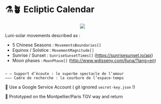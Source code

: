 # ⚗️🪴 Ecliptic Calendar

<p style="text-align: center;">
  <img src="./demo.gif" />
</p>

Luni-solar movements described as :

- 5 Chinese Seasons : `MovementsBoundaries[]`
- Equinox / Solstice : `MovementMagnitude[]`
- Sunrise / Sunset : `SunriseSunsetTimes[]` (https://sunrisesunset.io/api)
- Moon phases : `MoonPhase[]` (http://www.wdisseny.com/lluna/?lang=en)

```

— — Support d’écoute : le superbe spectacle de l’amour
——— Cadre de recherche : la courbure de l’espace-temps
```

🤖 Use a Google Service Account ( git ignored `secret-key.json` !)

🐚 Prototyped on the Montpellier/Paris TGV way and return
